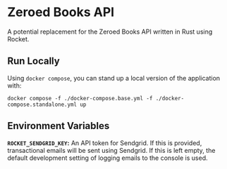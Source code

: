 # Zeroed Books API

A potential replacement for the Zeroed Books API written in Rust using Rocket.

## Run Locally

Using `docker compose`, you can stand up a local version of the application
with:

```console
docker compose -f ./docker-compose.base.yml -f ./docker-compose.standalone.yml up
```

## Environment Variables

**`ROCKET_SENDGRID_KEY`:** An API token for Sendgrid. If this is provided,
transactional emails will be sent using Sendgrid. If this is left empty, the
default development setting of logging emails to the console is used.
